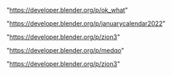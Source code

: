 "https://developer.blender.org/p/ok_what"

"https://developer.blender.org/p/januarycalendar2022"

"https://developer.blender.org/p/zion3"

 
"https://developer.blender.org/p/medqo"


"https://developer.blender.org/p/zion3"


 
